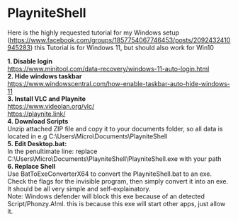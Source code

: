 # PlayniteShell

Here is the highly requested tutorial for my Windows setup
(https://www.facebook.com/groups/1857754067746453/posts/2092432410945283)
this Tutorial is for Windows 11, but should also work for Win10

**1. Disable login**  
https://www.minitool.com/data-recovery/windows-11-auto-login.html  
**2. Hide windows taskbar**  
https://www.windowscentral.com/how-enable-taskbar-auto-hide-windows-11  
**3. Install VLC and Playnite**  
https://www.videolan.org/vlc/  
https://playnite.link/  
**4. Download Scripts**  
Unzip attached ZIP file and copy it to your documents folder, so all data is located in e.g C:\Users\Micro\Documents\PlayniteShell  
**5. Edit Desktop.bat:**  
 In the penultimate line: replace C:\Users\Micro\Documents\PlayniteShell\PlayniteShell.exe with your path  
**6. Replace Shell**  
Use BatToExeConverterX64 to convert the PlayniteShell.bat to an exe. Check the flags for the invisible program, then simply convert it into an exe. It should be all very simple and self-explainatory.  
Note: Windows defender will block this exe because of an detected Script/Phonzy.A!ml. this is because this exe will start other apps, just allow it.  
